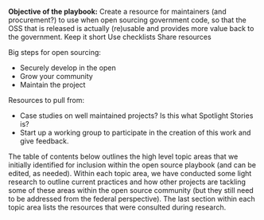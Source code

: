 **Objective of the playbook:**
Create a resource for maintainers (and procurement?) to use when open sourcing government code, so that the OSS that is released is actually (re)usable and provides more value back to the government.
Keep it short
Use checklists
Share resources

Big steps for open sourcing:
* Securely develop in the open
* Grow your community
* Maintain the project

Resources to pull from:
* Case studies on well maintained projects? Is this what Spotlight Stories is?
* Start up a working group to participate in the creation of this work and give feedback.

The table of contents below outlines the high level topic areas that we initially identified for inclusion within the open source playbook (and can be edited, as needed). Within each topic area, we have conducted some light research to outline current practices and how other projects are tackling some of these areas within the open source community (but they still need to be addressed from the federal perspective). The last section within each topic area lists the resources that were consulted during research. 

